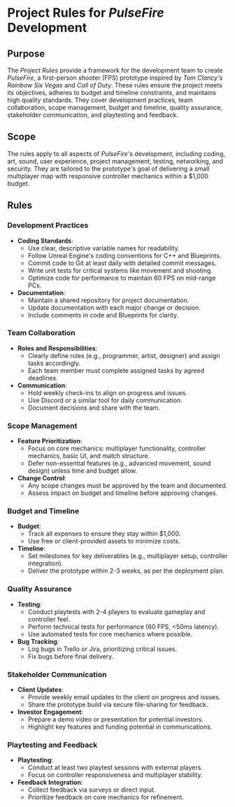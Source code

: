 # Project Rules for *PulseFire* Development

## Purpose
The *Project Rules* provide a framework for the development team to create *PulseFire*, a first-person shooter (FPS) prototype inspired by *Tom Clancy's Rainbow Six Vegas* and *Call of Duty*. These rules ensure the project meets its objectives, adheres to budget and timeline constraints, and maintains high quality standards. They cover development practices, team collaboration, scope management, budget and timeline, quality assurance, stakeholder communication, and playtesting and feedback.

## Scope
The rules apply to all aspects of *PulseFire*'s development, including coding, art, sound, user experience, project management, testing, networking, and security. They are tailored to the prototype's goal of delivering a small multiplayer map with responsive controller mechanics within a $1,000 budget.

## Rules

### Development Practices
- **Coding Standards**:
  - Use clear, descriptive variable names for readability.
  - Follow Unreal Engine's coding conventions for C++ and Blueprints.
  - Commit code to Git at least daily with detailed commit messages.
  - Write unit tests for critical systems like movement and shooting.
  - Optimize code for performance to maintain 60 FPS on mid-range PCs.
- **Documentation**:
  - Maintain a shared repository for project documentation.
  - Update documentation with each major change or decision.
  - Include comments in code and Blueprints for clarity.

### Team Collaboration
- **Roles and Responsibilities**:
  - Clearly define roles (e.g., programmer, artist, designer) and assign tasks accordingly.
  - Each team member must complete assigned tasks by agreed deadlines.
- **Communication**:
  - Hold weekly check-ins to align on progress and issues.
  - Use Discord or a similar tool for daily communication.
  - Document decisions and share with the team.

### Scope Management
- **Feature Prioritization**:
  - Focus on core mechanics: multiplayer functionality, controller mechanics, basic UI, and match structure.
  - Defer non-essential features (e.g., advanced movement, sound design) unless time and budget allow.
- **Change Control**:
  - Any scope changes must be approved by the team and documented.
  - Assess impact on budget and timeline before approving changes.

### Budget and Timeline
- **Budget**:
  - Track all expenses to ensure they stay within $1,000.
  - Use free or client-provided assets to minimize costs.
- **Timeline**:
  - Set milestones for key deliverables (e.g., multiplayer setup, controller integration).
  - Deliver the prototype within 2-3 weeks, as per the deployment plan.

### Quality Assurance
- **Testing**:
  - Conduct playtests with 2-4 players to evaluate gameplay and controller feel.
  - Perform technical tests for performance (60 FPS, <50ms latency).
  - Use automated tests for core mechanics where possible.
- **Bug Tracking**:
  - Log bugs in Trello or Jira, prioritizing critical issues.
  - Fix bugs before final delivery.

### Stakeholder Communication
- **Client Updates**:
  - Provide weekly email updates to the client on progress and issues.
  - Share the prototype build via secure file-sharing for feedback.
- **Investor Engagement**:
  - Prepare a demo video or presentation for potential investors.
  - Highlight key features and funding potential in communications.

### Playtesting and Feedback
- **Playtesting**:
  - Conduct at least two playtest sessions with external players.
  - Focus on controller responsiveness and multiplayer stability.
- **Feedback Integration**:
  - Collect feedback via surveys or direct input.
  - Prioritize feedback on core mechanics for refinement.